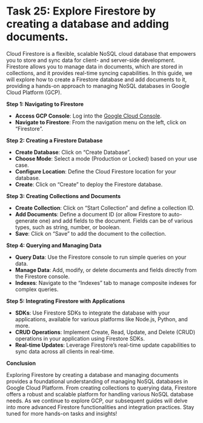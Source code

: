 # Task 25: Explore Firestore by creating a database and adding documents.

Cloud Firestore is a flexible, scalable NoSQL cloud database that empowers you to store and sync data for client- and server-side development. Firestore allows you to manage data in documents, which are stored in collections, and it provides real-time syncing capabilities. In this guide, we will explore how to create a Firestore database and add documents to it, providing a hands-on approach to managing NoSQL databases in Google Cloud Platform (GCP).

**Step 1: Navigating to Firestore**

- **Access GCP Console**: Log into the [Google Cloud Console](https://console.cloud.google.com/).
- **Navigate to Firestore**: From the navigation menu on the left, click on “Firestore”.

**Step 2: Creating a Firestore Database**

- **Create Database**: Click on “Create Database”.
- **Choose Mode**: Select a mode (Production or Locked) based on your use case.
- **Configure Location**: Define the Cloud Firestore location for your database.
- **Create**: Click on “Create” to deploy the Firestore database.

**Step 3: Creating Collections and Documents**

- **Create Collection**: Click on “Start Collection” and define a collection ID.
- **Add Documents**: Define a document ID (or allow Firestore to auto-generate one) and add fields to the document. Fields can be of various types, such as string, number, or boolean.
- **Save**: Click on “Save” to add the document to the collection.

**Step 4: Querying and Managing Data**

- **Query Data**: Use the Firestore console to run simple queries on your data.
- **Manage Data**: Add, modify, or delete documents and fields directly from the Firestore console.
- **Indexes**: Navigate to the “Indexes” tab to manage composite indexes for complex queries.

**Step 5: Integrating Firestore with Applications**

- **SDKs**: Use Firestore SDKs to integrate the database with your applications, available for various platforms like Node.js, Python, and more.
- **CRUD Operations**: Implement Create, Read, Update, and Delete (CRUD) operations in your application using Firestore SDKs.
- **Real-time Updates**: Leverage Firestore’s real-time update capabilities to sync data across all clients in real-time.

**Conclusion**

Exploring Firestore by creating a database and managing documents provides a foundational understanding of managing NoSQL databases in Google Cloud Platform. From creating collections to querying data, Firestore offers a robust and scalable platform for handling various NoSQL database needs. As we continue to explore GCP, our subsequent guides will delve into more advanced Firestore functionalities and integration practices. Stay tuned for more hands-on tasks and insights!